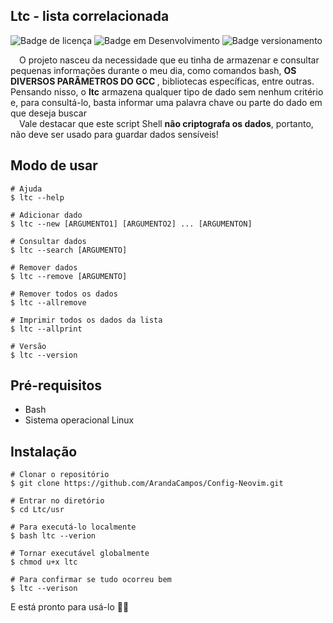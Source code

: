 ## Ltc - lista correlacionada

![Badge de licença](http://img.shields.io/static/v1?label=LICENÇA&message=GNU&color=sucess&style=for-the-badge)   ![Badge em Desenvolvimento](http://img.shields.io/static/v1?label=STATUS&message=CONCLUÍDO&color=sucess&style=for-the-badge)   ![Badge versionamento](http://img.shields.io/static/v1?label=VERSAO&message=1.0&color=sucess&style=for-the-badge)

&emsp;O projeto nasceu da necessidade que eu tinha de armazenar e consultar pequenas informações durante o meu dia, como comandos bash, <strong>OS DIVERSOS PARÂMETROS DO GCC </strong>, bibliotecas específicas, entre outras. Pensando nisso, o <strong>ltc</strong> armazena qualquer tipo de dado sem nenhum critério e, para consultá-lo, basta informar uma palavra chave ou parte do dado em que deseja buscar<br>
&emsp;Vale destacar que este script Shell <strong>não criptografa os dados</strong>, portanto, não deve ser usado para guardar dados sensíveis!

## Modo de usar

    # Ajuda
    $ ltc --help

    # Adicionar dado
    $ ltc --new [ARGUMENTO1] [ARGUMENTO2] ... [ARGUMENTON]

    # Consultar dados
    $ ltc --search [ARGUMENTO]

    # Remover dados
    $ ltc --remove [ARGUMENTO]

    # Remover todos os dados
    $ ltc --allremove

    # Imprimir todos os dados da lista
    $ ltc --allprint

    # Versão
    $ ltc --version

## Pré-requisitos

- Bash
- Sistema operacional Linux

## Instalação

    # Clonar o repositório
    $ git clone https://github.com/ArandaCampos/Config-Neovim.git

    # Entrar no diretório
    $ cd Ltc/usr

    # Para executá-lo localmente
    $ bash ltc --verion

    # Tornar executável globalmente
    $ chmod u+x ltc

    # Para confirmar se tudo ocorreu bem
    $ ltc --verison


E está pronto para usá-lo 👨‍💻

